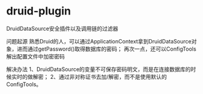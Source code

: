 # druid-plugin
DruidDataSource安全插件以及调用链的过滤器

问题起源
    熟悉Druid的人，可以通过ApplicationContext拿到DruidDataSource对象，进而通过getPassword()取得数据库的密码；
    再次一点，还可以ConfigTools解出配置文件中加密密码
    
解决办法
    1、DruidDataSource的变量不可保存密码明文，而是在连接数据库的时候实时的做解密；
    2、通过非对称证书去加/解密，而不是使用默认的ConfigTools。
